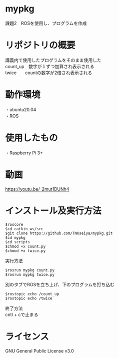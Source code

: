 # mypkg
課題2　ROSを使用し、プログラムを作成
# リポジトリの概要
講義内で使用したプログラムをそのまま使用した  
count_up　数字が１ずつ加算され表示される  
twice　　countの数字が2倍され表示される
# 動作環境
・ubuntu20.04  
・ROS
# 使用したもの
・Raspberry Pi 3+
# 動画
https://youtu.be/_2mut1DUNh4  
# インストール及実行方法
~~~
$roscore  
$cd catkin_ws/src  
$git clone https://github.com/TNKseiya/mypkg.git  
$cd mypkg  
$cd scripts  
$chmod +x count.py  
$chmod +x twice.py
~~~
実行方法  
~~~
$rosrun mypkg count.py  
$rosrun mypkg twice.py  
~~~  
別のタブでROSを立ち上げ、下のプログラムを打ち込む  
~~~
$rostopic echo /count_up  
$rostopic echo /twice  
~~~
終了方法  
cntl + cで止まる  
# ライセンス
GNU General Public License v3.0

